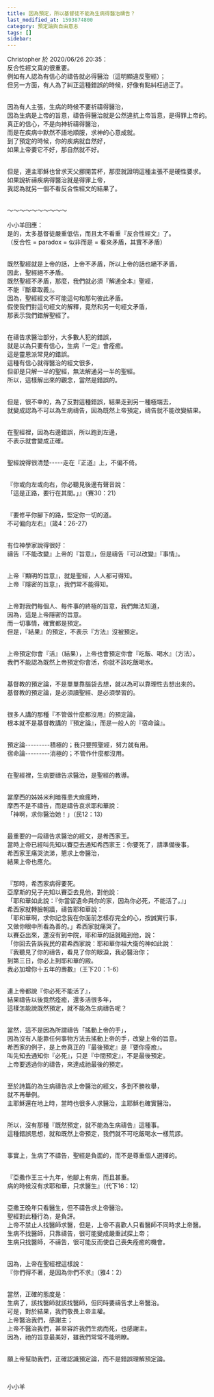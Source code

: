 ```yaml
---
title: 因為預定，所以基督徒不能為生病得醫治禱告？
last_modified_at: 1593874800
category: 預定論與自由意志
tags: []
sidebar: 
---
```


<p>Christopher 於 2020/06/26 20:35：<br/>
反合性經文真的很重要。<br/>
例如有人認為有信心的禱告就必得醫治（這明顯違反聖經）；<br/>
但另一方面，有人為了糾正這種錯誤的時候，好像有點糾枉過正了。</p>
<p><br/>
因為有人主張，生病的時候不要祈禱得醫治，<br/>
因為生病是上帝的旨意，禱告得醫治就是公然違抗上帝旨意，是得罪上帝的。<br/>
真正的信心，不是向神祈禱得醫治，<br/>
而是在疾病中默然不語地順服，求神的心意成就。<br/>
到了預定的時候，你的疾病就自然好，<br/>
如果上帝要它不好，那自然就不好。</p>
<p><br/>
但是，連主耶穌也曾求天父挪開苦杯，那麼就證明這種主張不是硬性要求。<br/>
如果說祈禱疾病得醫治就是得罪上帝，<br/>
我認為就另一個不看反合性經文的結果了。</p>
<p><br/>
～～～～～～～～～～</p>
<p>小小羊回應：<br/>
是的，太多基督徒嚴重低估，而且太不看重『反合性經文』了。<br/>
（反合性 = paradox = 似非而是 = 看來矛盾，其實不矛盾）</p>
<p><br/>
既然聖經就是上帝的話，上帝不矛盾，所以上帝的話也絕不矛盾，<br/>
因此，聖經絕不矛盾。<br/>
既然聖經不矛盾，那麼，我們就必須『解通全本』聖經，<br/>
不能『斷章取義』。<br/>
因為，聖經經文不可能這句和那句彼此矛盾。<br/>
假使我們對這句經文的解釋，竟然和另一句經文矛盾，<br/>
那表示我們錯解聖經了。</p>
<p><br/>
在禱告求醫治部分，大多數人犯的錯誤，<br/>
就是以為只要有信心，生病『一定』會痊癒。<br/>
這是靈恩派常見的錯誤。<br/>
這種有信心就得醫治的經文很多，<br/>
但卻是只解一半的聖經，無法解通另一半的聖經。<br/>
所以，這樣解出來的觀念，當然是錯誤的。</p>
<p><br/>
但是，很不幸的，為了反對這種錯誤，結果走到另一種極端去，<br/>
就變成認為不可以為生病禱告，因為既然上帝預定，禱告就不能改變結果。</p>
<p><br/>
在聖經裡，因為右邊錯誤，所以跑到左邊，<br/>
不表示就會變成正確。</p>
<p><br/>
聖經說得很清楚-----走在『正道』上，不偏不倚。</p>
<p><br/>
『你或向左或向右，你必聽見後邊有聲音說：<br/>
「這是正路，要行在其間。」』（賽30：21）</p>
<p><br/>
『要修平你腳下的路，堅定你一切的道。<br/>
不可偏向左右』（箴4：26-27）</p>
<p><br/>
有位神學家說得很好：<br/>
禱告『不能改變』上帝的『旨意』，但是禱告『可以改變』『事情』。</p>
<p><br/>
上帝『顯明的旨意』，就是聖經，人人都可得知。<br/>
上帝『隱密的旨意』，我們常不能得知。</p>
<p><br/>
上帝對我們每個人、每件事的終極的旨意，我們無法知道，<br/>
因為，這是上帝隱密的旨意。<br/>
而一切事情，確實都是預定。<br/>
但是，『結果』的預定，不表示『方法』沒被預定。</p>
<p><br/>
上帝預定你會『活』（結果），上帝也會預定你會『吃飯、喝水』（方法）。<br/>
我們不能認為既然上帝預定你會活，你就不該吃飯喝水。</p>
<p><br/>
基督教的預定論，不是單單靠腦袋去想，就以為可以靠理性去想出來的。<br/>
基督教的預定論，是必須讀聖經、是必須學習的。</p>
<p><br/>
很多人講的那種『不管做什麼都沒用』的預定論，<br/>
根本就不是基督教講的『預定論』，而是一般人的『宿命論』。</p>
<p><br/>
預定論---------積極的；我只要照聖經，努力就有用。<br/>
宿命論---------消極的；不管作什麼都沒用。</p>
<p><br/>
在聖經裡，生病要禱告求醫治，是聖經的教導。</p>
<p><br/>
當摩西的姊姊米利暗罹患大痲瘋時，<br/>
摩西不是不禱告，而是禱告哀求耶和華說：<br/>
「神啊，求你醫治她！」（民12：13）</p>
<p><br/>
最重要的一段禱告求醫治的經文，是希西家王。<br/>
當時上帝已經叫先知以賽亞去通知希西家王：你要死了，請準備後事。<br/>
希西家王痛哭流涕，懇求上帝醫治，<br/>
結果上帝也應允。</p>
<p><br/>
『那時，希西家病得要死。<br/>
亞摩斯的兒子先知以賽亞去見他，對他說：<br/>
「耶和華如此說：『你當留遺命與你的家，因為你必死，不能活了。』」<br/>
希西家就轉臉朝牆，禱告耶和華說：<br/>
「耶和華啊，求你記念我在你面前怎樣存完全的心，按誠實行事，<br/>
又做你眼中所看為善的。」希西家就痛哭了。<br/>
以賽亞出來，還沒有到中院，耶和華的話就臨到他，說：<br/>
「你回去告訴我民的君希西家說：耶和華你祖大衛的神如此說：<br/>
『我聽見了你的禱告，看見了你的眼淚，我必醫治你；<br/>
到第三日，你必上到耶和華的殿。<br/>
我必加增你十五年的壽數』（王下20：1-6）</p>
<p><br/>
連上帝都說『你必死不能活了』，<br/>
結果禱告以後竟然痊癒，還多活很多年，<br/>
這樣怎能說既然預定，就不能為生病禱告呢？</p>
<p><br/>
當然，這不是因為所謂禱告「搖動上帝的手」，<br/>
因為沒有人能靠任何事物方法去搖動上帝的手，改變上帝的旨意。<br/>
希西家的例子，是上帝真正的『最後預定』是『要你痊癒』。<br/>
叫先知去通知你『必死』，只是『中間預定』，不是最後預定。<br/>
上帝要透過你的禱告，來達成祂最後的預定。</p>
<p><br/>
至於詩篇的為生病禱告求上帝醫治的經文，多到不勝枚舉，<br/>
就不再舉例。<br/>
主耶穌還在地上時，當時也很多人求醫治，主耶穌也確實醫治。</p>
<p><br/>
所以，沒有那種『既然預定，就不能為生病禱告』這種事。<br/>
這種錯誤思想，就和既然上帝預定，我們就不可吃飯喝水一樣荒謬。</p>
<p><br/>
事實上，生病了不禱告，聖經是負面的，而不是尊重個人選擇的。</p>
<p><br/>
『亞撒作王三十九年，他腳上有病，而且甚重。<br/>
病的時候沒有求耶和華，只求醫生』（代下16：12）</p>
<p><br/>
亞撒王晚年只看醫生，但不禱告求上帝醫治。<br/>
聖經對此種行為，是負評。<br/>
上帝不禁止人找醫師求醫，但是，上帝不喜歡人只看醫師不同時求上帝醫。<br/>
生病不找醫師，只靠禱告，很可能變成嚴重試探上帝；<br/>
生病只找醫師，不禱告，很可能反而使自己喪失痊癒的機會。</p>
<p><br/>
因為，上帝在聖經裡這樣說：<br/>
『你們得不著，是因為你們不求』（雅4：2）</p>
<p><br/>
當然，正確的態度是：<br/>
生病了，該找醫師就該找醫師，但同時要禱告求上帝醫治。<br/>
可是，對於結果，我們敬畏上帝主權。<br/>
上帝醫治我們，感謝主；<br/>
上帝不醫治我們，甚至容許我們生病而死，也感謝主。<br/>
因為，祂的旨意最美好，雖我們常常不能明瞭。</p>
<p><br/>
願上帝幫助我們，正確認識預定論，而不是錯誤理解預定論。</p>
<p> </p>
<p>小小羊</p>
